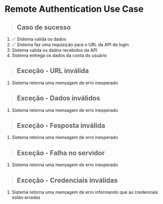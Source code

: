 # Remote Authentication Use Case

> ## Caso de sucesso
1. ✅ Sistema valida os dados
2. ✅ Sistema faz uma requisição para o URL da API de login
3. Sistema valida os dados recebidos da API
4. Sistema entrega os dados da conta do usuário

> ## Exceção - URL inválida
1. Sistema retorna uma mensagem de erro inesperado

> ## Exceção - Dados inválidos
1. Sistema retorna uma mensagem de erro inesperado

> ## Exceção - Fesposta inválida
1. Sistema retorna uma mensagem de erro inesperado

> ## Exceção - Falha no servidor 
1. Sistema retorna uma mensagem de erro inesperado

> ## Exceção - Credenciais inválidas
1. Sistema retorna uma mensagem de erro informando que as credenciais estão erradas
